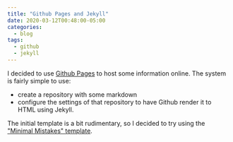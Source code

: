 ```yaml
---
title: "Github Pages and Jekyll"
date: 2020-03-12T00:48:00-05:00
categories:
  - blog
tags:
  - github
  - jekyll
---
```


I decided to use [Github Pages](https://pages.github.com/) to host some information online.
The system is fairly simple to use:
* create a repository with some markdown
* configure the settings of that repository to have Github render it to HTML using Jekyll.

The initial template is a bit rudimentary, so I decided to try using the ["Minimal Mistakes" template](https://mmistakes.github.io/mm-github-pages-starter/).

